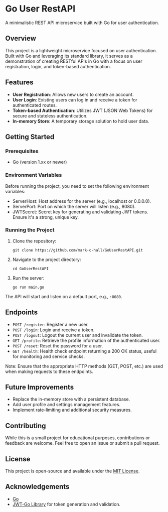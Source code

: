 # Go User RestAPI

A minimalistic REST API microservice built with Go for user authentication.

## Overview

This project is a lightweight microservice focused on user authentication. Built with Go and leveraging its standard library, it serves as a demonstration of creating RESTful APIs in Go with a focus on user registration, login, and token-based authentication.

## Features

- **User Registration**: Allows new users to create an account.
- **User Login**: Existing users can log in and receive a token for authenticated routes.
- **Token-based Authentication**: Utilizes JWT (JSON Web Tokens) for secure and stateless authentication.
- **In-memory Store**: A temporary storage solution to hold user data.

## Getting Started

### Prerequisites

- Go (version 1.xx or newer)

### Environment Variables
Before running the project, you need to set the following environment variables:
- ServerHost: Host address for the server (e.g., localhost or 0.0.0.0).
- ServerPort: Port on which the server will listen (e.g., 8080).
- JWTSecret: Secret key for generating and validating JWT tokens. Ensure it's a strong, unique key.

### Running the Project

1. Clone the repository:
   ```
   git clone https://github.com/mark-c-hall/GoUserRestAPI.git
   ```

2. Navigate to the project directory:
   ```
   cd GoUserRestAPI
   ```

3. Run the server:
   ```
   go run main.go
   ```

The API will start and listen on a default port, e.g., `:8080`.

## Endpoints

- `POST /register`: Register a new user.
- `POST /login`: Login and receive a token.
- `POST /logout`: Logout the current user and invalidate the token.
- `GET /profile`: Retrieve the profile information of the authenticated user.
- `POST /reset`: Reset the password for a user.
- `GET /health`: Health check endpoint returning a 200 OK status, useful for monitoring and service checks.

Note: Ensure that the appropriate HTTP methods (GET, POST, etc.) are used when making requests to these endpoints.

## Future Improvements

- Replace the in-memory store with a persistent database.
- Add user profile and settings management features.
- Implement rate-limiting and additional security measures.

## Contributing

While this is a small project for educational purposes, contributions or feedback are welcome. Feel free to open an issue or submit a pull request.

## License

This project is open-source and available under the [MIT License](LICENSE).

## Acknowledgements

- [Go](https://golang.org/)
- [JWT-Go Library](https://github.com/dgrijalva/jwt-go) for token generation and validation.


